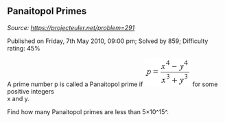 Panaitopol Primes
-----------------

*Source: https://projecteuler.net/problem=291*

Published on Friday, 7th May 2010, 09:00 pm; Solved by 859; Difficulty
rating: 45%

A prime number p is called a Panaitopol prime if
![p291\_formula.gif](img/p291_formula.gif) for some positive
integers\
x and y.

Find how many Panaitopol primes are less than 5×10^15^.
